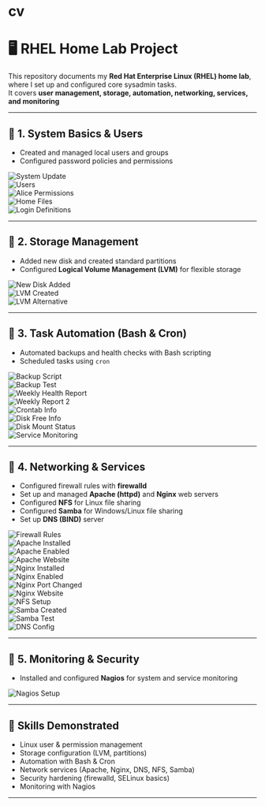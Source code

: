 # cv

# 🖥️ RHEL Home Lab Project

This repository documents my **Red Hat Enterprise Linux (RHEL) home lab**, where I set up and configured core sysadmin tasks.  
It covers **user management, storage, automation, networking, services, and monitoring**

---

## 🔹 1. System Basics & Users
- Created and managed local users and groups
- Configured password policies and permissions

![System Update](./pictures/uptdate%20system.png)  
![Users](./pictures/Users.png)  
![Alice Permissions](./pictures/Alice%20Permissions.png)  
![Home Files](./pictures/home%20files.png)  
![Login Definitions](./pictures/login%20defs.png)  

---

## 🔹 2. Storage Management
- Added new disk and created standard partitions
- Configured **Logical Volume Management (LVM)** for flexible storage

![New Disk Added](./pictures/nvmedisk%20added.png)  
![LVM Created](./pictures/Logical%20Volume%20Management%20created.png)  
![LVM Alternative](./pictures/Logical_VOlume_Management_created.png)  

---

## 🔹 3. Task Automation (Bash & Cron)
- Automated backups and health checks with Bash scripting
- Scheduled tasks using `cron`

![Backup Script](./pictures/backup_bash.png)  
![Backup Test](./pictures/backup_test.png)  
![Weekly Health Report](./pictures/bash_weekly_health_report.png)  
![Weekly Report 2](./pictures/weekly_health_report2.png)  
![Crontab Info](./pictures/crontab_info.png)  
![Disk Free Info](./pictures/dfh_info.png)  
![Disk Mount Status](./pictures/dms_test.png)  
![Service Monitoring](./pictures/service_monitoring_bash.png)  

---

## 🔹 4. Networking & Services
- Configured firewall rules with **firewalld**
- Set up and managed **Apache (httpd)** and **Nginx** web servers
- Configured **NFS** for Linux file sharing
- Configured **Samba** for Windows/Linux file sharing
- Set up **DNS (BIND)** server

![Firewall Rules](./pictures/firewalld_list_info.png)  
![Apache Installed](./pictures/httpd%20installed.png)  
![Apache Enabled](./pictures/httpd%20enabled-active.png)  
![Apache Website](./pictures/httpd(apache)_website.png)  
![Nginx Installed](./pictures/nginx%20installation.png)  
![Nginx Enabled](./pictures/nginx%20enabled-active.png)  
![Nginx Port Changed](./pictures/nginx%20port%20changed.png)  
![Nginx Website](./pictures/nginx_website.png)  
![NFS Setup](./pictures/NFS_setup.png)  
![Samba Created](./pictures/samba_created.png)  
![Samba Test](./pictures/samba_test.png)  
![DNS Config](./pictures/named_config(DNS).png)  

---

## 🔹 5. Monitoring & Security
- Installed and configured **Nagios** for system and service monitoring

![Nagios Setup](./pictures/nagios_setup.png)  

---

## 📌 Skills Demonstrated
- Linux user & permission management
- Storage configuration (LVM, partitions)
- Automation with Bash & Cron
- Network services (Apache, Nginx, DNS, NFS, Samba)
- Security hardening (firewalld, SELinux basics)
- Monitoring with Nagios

---

